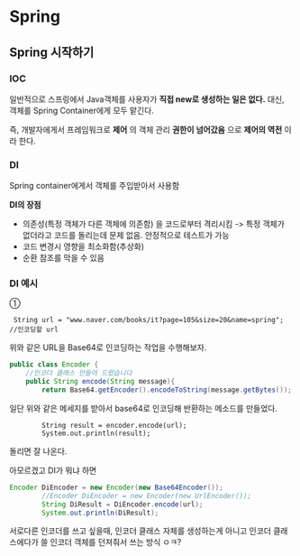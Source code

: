 # Spring
## Spring 시작하기 

### IOC
일반적으로 스프링에서 Java객체를 사용자가 **직접 new로 생성하는 일은 없다.** 대신, 객체를 Spring Container에게 모두 맡긴다.

즉, 개발자에게서 프레임워크로 **제어** 의 객체 관리 **권한이 넘어갔음** 으로 **제어의 역전** 이라 한다.

### DI
Spring container에게서 객체를 주입받아서 사용함


**DI의 장점**
* 의존성(특정 객체가 다른 객체에 의존함) 을 코드로부터 격리시킴 -> 특정 객체가 없더라고 코드를 돌리는데 문제 없음. 안정적으로 테스트가 가능
* 코드 변경시 영향을 최소화함(추상화)
* 순환 참조를 막을 수 있음


### DI 예시

①

` String url = "www.naver.com/books/it?page=105&size=20&name=spring"; //인코딩할 url`
  
위와 같은 URL을 Base64로 인코딩하는 작업을 수행해보자.

```java
public class Encoder {
    //인코더 클래스 만들어 드렸습니다
    public String encode(String message){
        return Base64.getEncoder().encodeToString(message.getBytes());
```

일단 위와 같은 메세지를 받아서 base64로 인코딩해 반환하는 메소드를 만들었다.

``` Encoder encoder = new Encoder();
        String result = encoder.encode(url);
        System.out.println(result);
```

돌리면 잘 나온다.



아모르겠고 DI가 뭐냐 하면

```JAVA
Encoder DiEncoder = new Encoder(new Base64Encoder());
        //Encoder DiEncoder = new Encoder(new UrlEncoder());
        String DiResult = DiEncoder.encode(url);
        System.out.println(DiResult);
```

서로다른 인코더를 쓰고 싶을때, 인코더 클래스 자체를 생성하는게 아니고 인코더 클래스에다가 쓸 인코더 객체를 던져줘서 쓰는 방식
ㅇㅋ?
